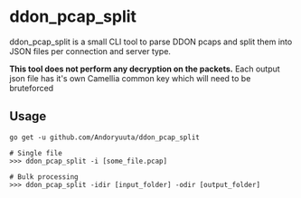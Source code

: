 # ddon_pcap_split
ddon_pcap_split is a small CLI tool to parse DDON pcaps and split them into JSON files per connection and server type.

**This tool does not perform any decryption on the packets.** Each output json file has it's own Camellia common key which will need to be bruteforced

## Usage
```
go get -u github.com/Andoryuuta/ddon_pcap_split
```
```
# Single file
>>> ddon_pcap_split -i [some_file.pcap]

# Bulk processing
>>> ddon_pcap_split -idir [input_folder] -odir [output_folder]
```
